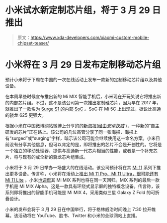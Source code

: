 # 小米试水新定制芯片组，将于 3 月 29 日推出

> 原文：<https://www.xda-developers.com/xiaomi-custom-mobile-chipset-teaser/>

# 小米将在 3 月 29 日发布定制移动芯片组

预计小米将于下周在中国的一次在线活动上发布一款新的定制移动芯片组以及其他设备。

在本周早些时候宣布推出新的 Mi MIX 智能手机后，小米现在开玩笑说它将推出新的内部芯片组。不过，这不是该公司第一次推出定制硅芯片，因为早在 2017 年，[就推出了一款名为 Surge S1 的内部 SoC](https://www.xda-developers.com/xiaomi-launches-its-own-in-house-surge-s1-soc-with-the-new-xiaomi-mi-5c/) 。SoC 在 Mi 5C 上出现过，据说比高通的骁龙 625 更强大。

根据小米在中国微博网站微博上分享的的[新海报(经由](https://weibo.com/2202387347/K7WEAr3Ck?from=page_1006062202387347_profile&wvr=6&mod=weibotime&type=comment#_rnd1616735629720)*[安卓权威](https://www.androidauthority.com/xiaomi-surge-chipset-1211008/)* )，一种新的“自主研发的芯片”正在路上。该公司的几位高管分享了同一张海报，海报上有“surged”或“surging”字样，暗示该公司可能会继续使用这一命名方案。小米目前没有分享其他信息，但可以肯定的是，即将推出的芯片不会是开创性的。它将是一个独立的移动处理器，提供与高通新一代芯片相当的性能，或者是一个补充芯片，将与现有的或全新的骁龙芯片组集成。

小米将于 3 月 29 日举办一场盛大的在线活动。该公司预计将在其 [Mi 11](https://www.xda-developers.com/xiaomi-mi-11/) 系列下推出更多设备。传言称，小米将在活动上[推出 Mi 11 Pro、Mi 11 Ultra，很可能还有 Mi 11 Lite](https://www.xda-developers.com/xiaomi-confirms-mi-11-ultra-mi-11-pro-launching-next-week/) 。小米[也调侃](https://www.xda-developers.com/xiaomi-new-mi-mix-launch/)其 Mi MIX 系列也将在同一天回归。MIX 系列的最后一款手机是 Mi MIX Alpha，这是一款具有环绕式显示屏的独特概念设备。传言称，该系列即将推出的智能手机可能是 Mi MIX 4，采用类似三星 Galaxy Z Fold 的可折叠设计。

小米的发布会将于 3 月 29 日在中国举行，将于格林威治时间晚上 7:30 拉开帷幕。该活动将在 YouTube、脸书、Twitter 和小米的全球网站上直播。